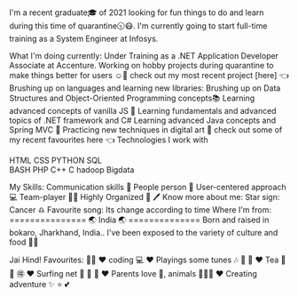 I'm a recent graduate🎓 of 2021 looking for fun things to do and learn during this time of quarantine🕥😷. I'm currently going to start full-time training as a System Engineer at Infosys.

What I'm doing currently:
Under Training as a .NET Application Developer Associate at Accenture.
Working on hobby projects during quarantine to make things better for users ☺️💞
check out my most recent project [here] 👈
Brushing up on languages and learning new libraries:
 Brushing up on Data Structures and Object-Oriented Programming concepts📚
 Learning advanced concepts of vanilla JS 🍦
 Learning fundamentals and advanced topics of .NET framework and C#
 Learning advanced Java concepts and Spring MVC 📖
Practicing new techniques in digital art 🎨
check out some of my recent favourites here 👈
Technologies I work with 

HTML                     CSS 
PYTHON                   SQL  
BASH                     PHP 
C++                      C 
hadoop                   Bigdata

My Skills:
Communication skills 💬
People person 👫
User-centered approach 💻
Team-player 🙆‍♀️
Highly Organized 📝 🖊️
Know more about me:
Star sign: Cancer ♎
Favourite song: Its change according to time 
Where I'm from:
=============== 🌏 India 🌏 ==============
Born and raised in bokaro, Jharkhand, India.. I've been exposed to the variety of culture and food 💎💎

Jai Hind!
Favourites: 💯💯
♥️ coding 💻
♥️ Playings some tunes 🎶 🎼 🎸
♥️ Tea 🍵 🎍 🉐
♥️ Surfing net 🎄 🎅 🎁
♥️ Parents love 👫, animals 🐾🐶🐱
♥️ Creating adventure ✨ ⭐ 💕
